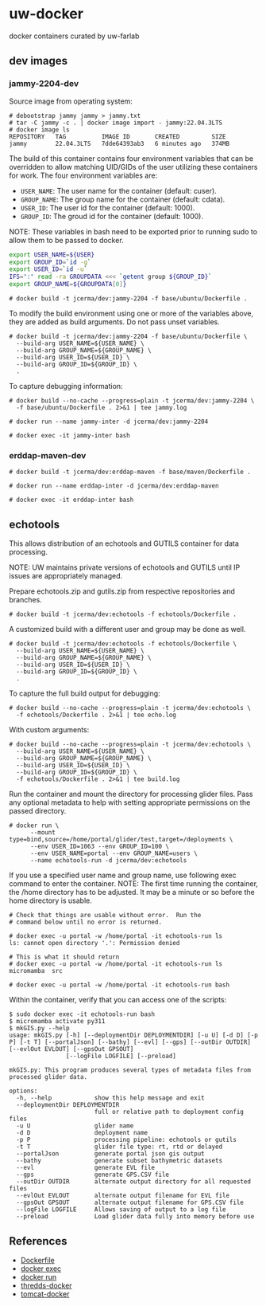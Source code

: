 # uw-docker
docker containers curated by uw-farlab

## dev images

### jammy-2204-dev

Source image from operating system:
```
# debootstrap jammy jammy > jammy.txt
# tar -C jammy -c . | docker image import - jammy:22.04.3LTS
# docker image ls
REPOSITORY   TAG          IMAGE ID       CREATED         SIZE
jammy        22.04.3LTS   7dde64393ab3   6 minutes ago   374MB
```

The build of this container contains four environment variables that
can be overridden to allow matching UID/GIDs of the user utilizing
these containers for work.  The four environment variables are:
 * `USER_NAME`: The user name for the container (default: cuser).
 * `GROUP_NAME`: The group name for the container (default: cdata).
 * `USER_ID`: The user id for the container (default: 1000).
 * `GROUP_ID`: The groud id for the container (default: 1000).

NOTE: These variables in bash need to be exported prior to running
sudo to allow them to be passed to docker.

```bash
export USER_NAME=${USER}
export GROUP_ID=`id -g`
export USER_ID=`id -u`
IFS=":" read -ra GROUPDATA <<< `getent group ${GROUP_ID}`
export GROUP_NAME=${GROUPDATA[0]}
```

```
# docker build -t jcerma/dev:jammy-2204 -f base/ubuntu/Dockerfile .
```

To modify the build environment using one or more of the variables
above, they are added as build arguments.  Do not pass unset
variables.

```
# docker build -t jcerma/dev:jammy-2204 -f base/ubuntu/Dockerfile \
  --build-arg USER_NAME=${USER_NAME} \
  --build-arg GROUP_NAME=${GROUP_NAME} \
  --build-arg USER_ID=${USER_ID} \
  --build-arg GROUP_ID=${GROUP_ID} \
  .
```

To capture debugging information:
```
# docker build --no-cache --progress=plain -t jcerma/dev:jammy-2204 \
  -f base/ubuntu/Dockerfile . 2>&1 | tee jammy.log
```


```
# docker run --name jammy-inter -d jcerma/dev:jammy-2204
```

```
# docker exec -it jammy-inter bash
```

### erddap-maven-dev

```
# docker build -t jcerma/dev:erddap-maven -f base/maven/Dockerfile .
```

```
# docker run --name erddap-inter -d jcerma/dev:erddap-maven
```

```
# docker exec -it erddap-inter bash
```

## echotools

This allows distribution of an echotools and GUTILS container for data
processing.

NOTE: UW maintains private versions of echotools and GUTILS until
      IP issues are appropriately managed.

Prepare echotools.zip and gutils.zip from respective repositories and
branches.

```
# docker build -t jcerma/dev:echotools -f echotools/Dockerfile .
```

A customized build with a different user and group may be done as well.
```
# docker build -t jcerma/dev:echotools -f echotools/Dockerfile \
  --build-arg USER_NAME=${USER_NAME} \
  --build-arg GROUP_NAME=${GROUP_NAME} \
  --build-arg USER_ID=${USER_ID} \
  --build-arg GROUP_ID=${GROUP_ID} \
  .
```


To capture the full build output for debugging:
```
# docker build --no-cache --progress=plain -t jcerma/dev:echotools \
  -f echotools/Dockerfile . 2>&1 | tee echo.log
```

With custom arguments:
```
# docker build --no-cache --progress=plain -t jcerma/dev:echotools \
  --build-arg USER_NAME=${USER_NAME} \
  --build-arg GROUP_NAME=${GROUP_NAME} \
  --build-arg USER_ID=${USER_ID} \
  --build-arg GROUP_ID=${GROUP_ID} \
  -f echotools/Dockerfile . 2>&1 | tee build.log
```

Run the container and mount the directory for processing glider files.
Pass any optional metadata to help with setting appropriate permissions
on the passed directory.
```
# docker run \
      --mount type=bind,source=/home/portal/glider/test,target=/deployments \
      --env USER_ID=1063 --env GROUP_ID=100 \
      --env USER_NAME=portal --env GROUP_NAME=users \
      --name echotools-run -d jcerma/dev:echotools
```

If you use a specified user name and group name, use following
exec command to enter the container.  NOTE: The first time
running the container, the /home directory has to be adjusted.
It may be a minute or so before the home directory is usable.
```
# Check that things are usable without error.  Run the 
# command below until no error is returned.

# docker exec -u portal -w /home/portal -it echotools-run ls
ls: cannot open directory '.': Permission denied

# This is what it should return
# docker exec -u portal -w /home/portal -it echotools-run ls
micromamba  src

# docker exec -u portal -w /home/portal -it echotools-run bash
```

Within the container, verify that you can access one of the
scripts:
```
$ sudo docker exec -it echotools-run bash
$ micromamba activate py311
$ mkGIS.py --help
usage: mkGIS.py [-h] [--deploymentDir DEPLOYMENTDIR] [-u U] [-d D] [-p P] [-t T] [--portalJson] [--bathy] [--evl] [--gps] [--outDir OUTDIR] [--evlOut EVLOUT] [--gpsOut GPSOUT]
                [--logFile LOGFILE] [--preload]

mkGIS.py: This program produces several types of metadata files from processed glider data.

options:
  -h, --help            show this help message and exit
  --deploymentDir DEPLOYMENTDIR
                        full or relative path to deployment config files
  -u U                  glider name
  -d D                  deployment name
  -p P                  processing pipeline: echotools or gutils
  -t T                  glider file type: rt, rtd or delayed
  --portalJson          generate portal json gis output
  --bathy               generate subset bathymetric datasets
  --evl                 generate EVL file
  --gps                 generate GPS.CSV file
  --outDir OUTDIR       alternate output directory for all requested files
  --evlOut EVLOUT       alternate output filename for EVL file
  --gpsOut GPSOUT       alternate output filename for GPS.CSV file
  --logFile LOGFILE     Allows saving of output to a log file
  --preload             Load glider data fully into memory before use
```

## References

 * [Dockerfile](https://docs.docker.com/reference/dockerfile/)
 * [docker exec](https://docs.docker.com/reference/cli/docker/container/exec/)
 * [docker run](https://docs.docker.com/reference/cli/docker/container/run/)
 * [thredds-docker](https://github.com/Unidata/thredds-docker)
 * [tomcat-docker](https://github.com/Unidata/tomcat-docker)
